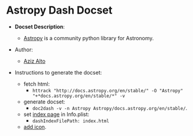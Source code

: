 Astropy Dash Docset
=======================

- __Docset Description__:
    - [Astropy](http://www.astropy.org/) is a community python library for Astronomy.

- Author:
    - [Aziz Alto](https://github.com/iamaziz)

- Instructions to generate the docset:
    - fetch html: 
    	- `httrack "http://docs.astropy.org/en/stable/" -O "Astropy" "+*docs.astropy.org/en/stable/*" -v`
    - generate docset:
    	- `doc2dash -v -n Astropy Astropy/docs.astropy.org/en/stable/`.
    - set [index page](http://kapeli.com/docsets#settingindexpage) in Info.plist:
    	- `dashIndexFilePath: index.html`
    - [add icon](http://kapeli.com/docsets#addingicon).